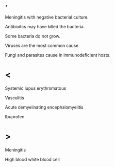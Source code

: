 # .

Meningitis with negative bacterial culture.

Antibioitcs may have killed the bacteria.

Some bacteria do not grow.

Viruses are the most common cause.

Fungi and parasites cause in immunodeficient hosts.

# <

Systemic lupus erythromatous

Vasculitis

Acute demyelinating encephalomyelitis

Ibuprofen

# >

Meningitis

High blood white blood cell

